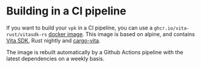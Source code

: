 # Building in a CI pipeline

If you want to build your `vpk` in a CI pipeline, you can use a `ghcr.io/vita-rust/vitasdk-rs` [docker image].
This image is based on alpine, and contains [Vita SDK], Rust nightly and [cargo-vita].

The image is rebuilt automatically by a Github Actions pipeline with the latest dependencies on a weekly basis.

[cargo-vita]: https://github.com/vita-rust/cargo-vita
[docker image]: https://github.com/vita-rust/docker
[Vita SDK]: https://vitasdk.org/
